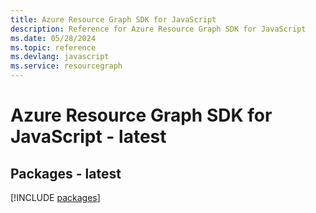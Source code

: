 ```yaml
---
title: Azure Resource Graph SDK for JavaScript
description: Reference for Azure Resource Graph SDK for JavaScript
ms.date: 05/28/2024
ms.topic: reference
ms.devlang: javascript
ms.service: resourcegraph
---
```

# Azure Resource Graph SDK for JavaScript - latest
## Packages - latest
[!INCLUDE [packages](resource-graph-index.md)]
